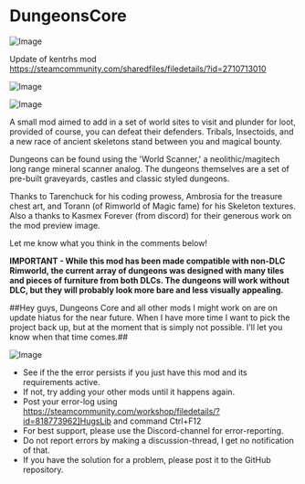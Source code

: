 # DungeonsCore

![Image](https://i.imgur.com/buuPQel.png)

Update of kentrhs mod
https://steamcommunity.com/sharedfiles/filedetails/?id=2710713010

![Image](https://i.imgur.com/pufA0kM.png)

	
![Image](https://i.imgur.com/Z4GOv8H.png)

A small mod aimed to add in a set of world sites to visit and plunder for loot, provided of course, you can defeat their defenders. Tribals, Insectoids, and a new race of ancient skeletons stand between you and magical bounty.

Dungeons can be found using the 'World Scanner,' a neolithic/magitech long range mineral scanner analog. The dungeons themselves are a set of pre-built graveyards, castles and classic styled dungeons.

Thanks to Tarenchuck for his coding prowess, Ambrosia for the treasure chest art, and Torann (of Rimworld of Magic fame) for his Skeleton textures. Also a thanks to Kasmex Forever (from discord) for their generous work on the mod preview image.

Let me know what you think in the comments below!

**IMPORTANT - While this mod has been made compatible with non-DLC Rimworld, the current array of dungeons was designed with many tiles and pieces of furniture from both DLCs. The dungeons will work without DLC, but they will probably look more bare and less visually appealing.**

##Hey guys, Dungeons Core and all other mods I might work on are on update hiatus for the near future. When I have more time I want to pick the project back up, but at the moment that is simply not possible. I'll let you know when that time comes.##
	
![Image](https://i.imgur.com/PwoNOj4.png)



-  See if the the error persists if you just have this mod and its requirements active.
-  If not, try adding your other mods until it happens again.
-  Post your error-log using https://steamcommunity.com/workshop/filedetails/?id=818773962]HugsLib and command Ctrl+F12
-  For best support, please use the Discord-channel for error-reporting.
-  Do not report errors by making a discussion-thread, I get no notification of that.
-  If you have the solution for a problem, please post it to the GitHub repository.



